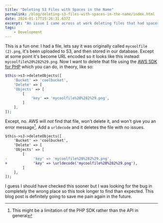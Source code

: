 ```yaml
---
title: "Deleting S3 Files with Spaces in the Name"
permalink: /blog/deleting-s3-files-with-spaces-in-the-name/index.html
date: 2024-01-17T15:26:31.637Z
excerpt: "An issue I came across at work deleting files that had spaces in the filename"
tags:
    - Development
---
```


This is a fun one: I had a file, lets say it was originally called `mycoolfile (2).png`, it's been uploaded to S3, and then stored in our database. Except at some point it's become URL encoded so it looks like this instead: `mycoolfile%20%282%29.png`. Now I want to delete that file using the [AWS SDK for PHP](https://aws.amazon.com/sdk-for-php/) which you can do, in theory, like so:

```php
$this->s3->deleteObjects([
    'Bucket' => 'coolbucket',
    'Delete' => [
    'Objects' => [
        [
            'key' => 'mycoolfile%20%282%29.png',
        ]
    ],
]);
```

Except, no. AWS will _not_ find that file, won't delete it, and won't give you an error message[^1]. Add a `urldecode` and it deletes the file with no issues.

```diff
$this->s3->deleteObjects([
    'Bucket' => 'coolbucket',
    'Delete' => [
    'Objects' => [
        [
-            'key' => 'mycoolfile%20%282%29.png',
+            'key' => \urldecode('mycoolfile%20%282%29.png'),
        ]
    ],
]);
```

I guess I should have checked this sooner but I was looking for the bug in completely the wrong place so this took longer to find than expected. This blog post is definitely going to save me pain again in the future.

[^1]: This might be a limitation of the PHP SDK rather than the API in general

